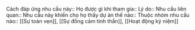 


Cách đáp ứng nhu cầu này:: 
Họ được gì khi tham gia:: 
Lý do:: 
Nhu cầu liên quan:: 
Nhu cầu này khiến cho họ thấy dự án thế nào:: 
Thuộc nhóm nhu cầu nào:: [[Sự toàn vẹn]], [[Sự đồng cảm tinh thần]], [[Hoạt động kỷ niệm]]
